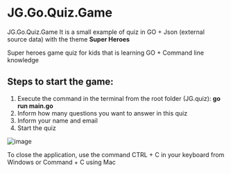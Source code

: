 # JG.Go.Quiz.Game
JG.Go.Quiz.Game
It is a small example of quiz in GO + Json (external source data) with the theme **Super Heroes**

Super heroes game quiz for kids that is learning GO + Command line knowledge

<h2>Steps to start the game:</h2>

<ol>
  <li>Execute the command in the terminal from the root folder (JG.quiz): <b>go run main.go</b></li>
  <li>Inform how many questions you want to answer in this quiz</li>
  <li>Inform your name and email</li>
  <li>Start the quiz</li>
</ol> 

![image](https://github.com/user-attachments/assets/e3b2cef4-f71c-44d0-a79d-e8e319e9d900)

To close the application, use the command CTRL + C in your keyboard from Windows or Command + C using Mac


